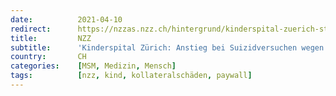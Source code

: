 ```yaml
---
date:          2021-04-10
redirect:      https://nzzas.nzz.ch/hintergrund/kinderspital-zuerich-stellt-anstieg-bei-suizidversuchen-fest-ld.1611236
title:         NZZ
subtitle:      'Kinderspital Zürich: Anstieg bei Suizidversuchen wegen Pandemie'
country:       CH
categories:    [MSM, Medizin, Mensch]
tags:          [nzz, kind, kollateralschäden, paywall]
---
```

